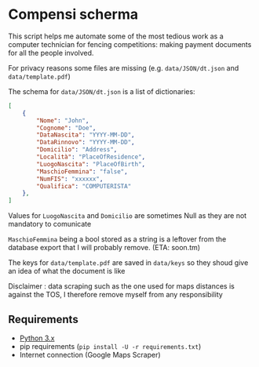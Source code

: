# Compensi scherma

This script helps me automate some of the most tedious work as a computer technician for fencing competitions: making payment documents for all the people involved.

For privacy reasons some files are missing (e.g. `data/JSON/dt.json` and `data/template.pdf`)

The schema for `data/JSON/dt.json` is a list of dictionaries:

```json
[
    {
        "Nome": "John",
        "Cognome": "Doe",
        "DataNascita": "YYYY-MM-DD",
        "DataRinnovo": "YYYY-MM-DD",
        "Domicilio": "Address",
        "Località": "PlaceOfResidence",
        "LuogoNascita": "PlaceOfBirth",
        "MaschioFemmina": "false",
        "NumFIS": "xxxxxx",
        "Qualifica": "COMPUTERISTA"
    },
]
```

Values for `LuogoNascita` and `Domicilio` are sometimes Null as they are not mandatory to comunicate

`MaschioFemmina` being a bool stored as a string is a leftover from the database export that I will probably remove. (ETA: soon.tm)

The keys for `data/template.pdf` are saved in `data/keys` so they shoud give an idea of what the document is like

Disclaimer : data scraping such as the one used for maps distances is against the TOS, I therefore remove myself from any responsibility

## Requirements

- [Python 3.x](https://www.python.org/downloads/)
- pip requirements (`pip install -U -r requirements.txt`)
- Internet connection (Google Maps Scraper)
